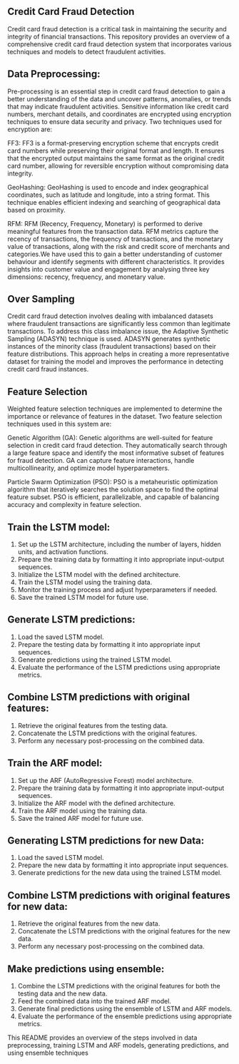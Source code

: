 ## Credit Card Fraud Detection
Credit card fraud detection is a critical task in maintaining the security and integrity of financial transactions. This repository provides an overview of a comprehensive credit card fraud detection system that incorporates various techniques and models to detect fraudulent activities.


## Data Preprocessing:
Pre-processing is an essential step in credit card fraud detection to gain a better understanding of the data and uncover patterns, anomalies, or trends that may indicate fraudulent activities. Sensitive information like credit card numbers, merchant details, and coordinates are encrypted using encryption techniques to ensure data security and privacy. Two techniques used for encryption are:

FF3: FF3 is a format-preserving encryption scheme that encrypts credit card numbers while preserving their original format and length. It ensures that the encrypted output maintains the same format as the original credit card number, allowing for reversible encryption without compromising data integrity.

GeoHashing: GeoHashing is used to encode and index geographical coordinates, such as latitude and longitude, into a string format. This technique enables efficient indexing and searching of geographical data based on proximity.

RFM: RFM (Recency, Frequency, Monetary) is performed to derive meaningful features from the transaction data. RFM metrics capture the recency of transactions, the frequency of transactions, and the monetary value of transactions, along with the risk and credit score of merchants and categories.We have used this to gain a better understanding of customer behaviour and identify segments with different characteristics. It provides insights into customer value and engagement by analysing three key dimensions: recency, frequency, and monetary value.

## Over Sampling
Credit card fraud detection involves dealing with imbalanced datasets where fraudulent transactions are significantly less common than legitimate transactions. To address this class imbalance issue, the Adaptive Synthetic Sampling (ADASYN) technique is used. ADASYN generates synthetic instances of the minority class (fraudulent transactions) based on their feature distributions. This approach helps in creating a more representative dataset for training the model and improves the performance in detecting credit card fraud instances.

## Feature Selection

Weighted feature selection techniques are implemented to determine the importance or relevance of features in the dataset. Two feature selection techniques used in this system are:

Genetic Algorithm (GA): Genetic algorithms are well-suited for feature selection in credit card fraud detection. They automatically search through a large feature space and identify the most informative subset of features for fraud detection. GA can capture feature interactions, handle multicollinearity, and optimize model hyperparameters.

Particle Swarm Optimization (PSO): PSO is a metaheuristic optimization algorithm that iteratively searches the solution space to find the optimal feature subset. PSO is efficient, parallelizable, and capable of balancing accuracy and complexity in feature selection.

## Train the LSTM model:
1. Set up the LSTM architecture, including the number of layers, hidden units, and activation functions.
2. Prepare the training data by formatting it into appropriate input-output sequences.
3. Initialize the LSTM model with the defined architecture.
4. Train the LSTM model using the training data.
5. Monitor the training process and adjust hyperparameters if needed.
6. Save the trained LSTM model for future use.

## Generate LSTM predictions:
1. Load the saved LSTM model.
2. Prepare the testing data by formatting it into appropriate input sequences.
3. Generate predictions using the trained LSTM model.
4. Evaluate the performance of the LSTM predictions using appropriate metrics.

## Combine LSTM predictions with original features:
1. Retrieve the original features from the testing data.
2. Concatenate the LSTM predictions with the original features.
3. Perform any necessary post-processing on the combined data.

## Train the ARF model:
1. Set up the ARF (AutoRegressive Forest) model architecture.
2. Prepare the training data by formatting it into appropriate input-output sequences.
3. Initialize the ARF model with the defined architecture.
4. Train the ARF model using the training data.
5. Save the trained ARF model for future use.

## Generating LSTM predictions for new Data:
1. Load the saved LSTM model.
2. Prepare the new data by formatting it into appropriate input sequences.
3. Generate predictions for the new data using the trained LSTM model.

## Combine LSTM predictions with original features for new data:
1. Retrieve the original features from the new data.
2. Concatenate the LSTM predictions with the original features for the new data.
3. Perform any necessary post-processing on the combined data.

## Make predictions using ensemble:
1. Combine the LSTM predictions with the original features for both the testing data and the new data.
2. Feed the combined data into the trained ARF model.
3. Generate final predictions using the ensemble of LSTM and ARF models.
4. Evaluate the performance of the ensemble predictions using appropriate metrics.


This README provides an overview of the steps involved in data preprocessing, training LSTM and ARF models, generating predictions, and using ensemble techniques
